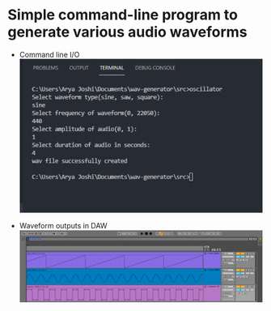 # Simple command-line program to generate various audio waveforms

* Command line I/O
![Screenshot](/screenshots/command_line.png?raw=true "Optional Title")

* Waveform outputs in DAW
![Screenshot](/screenshots/ableton.png?raw=true "Optional Title")
